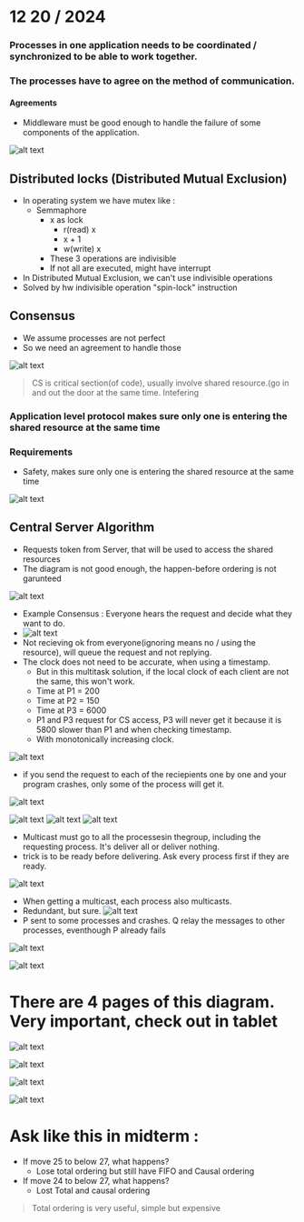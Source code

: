 # 12  20 / 2024

### Processes in one application needs to be coordinated / synchronized to be able to work together. 
### The processes have to agree on the method of communication.

#### Agreements
- Middleware must be good enough to handle the failure of some components of the application.

![alt text](image.png)

## Distributed locks (Distributed Mutual Exclusion)
- In operating system we have mutex like :
  - Semmaphore
    - x as lock
      - r(read) x
      - x + 1
      - w(write) x
    - These 3 operations are indivisible
    - If not all are executed, might have interrupt
- In Distributed Mutual Exclusion, we can't use indivisible operations
- Solved by hw indivisible operation "spin-lock" instruction

## Consensus
- We assume processes are not perfect
- So we need an agreement to handle those

![alt text](image-1.png)
> CS is critical section(of code), usually involve shared resource.(go in and out the door at the same time. Intefering 
### Application level protocol makes sure only one is entering the shared resource at the same time

### Requirements
- Safety, makes sure only one is entering the shared resource at the same time

![alt text](image-2.png)
## Central Server Algorithm
- Requests token from Server, that will be used to access the shared resources
- The diagram is not good enough, the happen-before ordering is not garunteed

![alt text](image-3.png)
- Example Consensus : Everyone hears the request and decide what they want to do.
- ![alt text](image-4.png)
- Not recieving ok from everyone(ignoring means no / using the resource), will queue the request and not replying.
- The clock does not need to be accurate, when using a timestamp.
  - But in this multitask solution, if the local clock of each client are not the same, this won't work.
  - Time at P1 = 200
  - Time at P2 = 150
  - Time at P3 = 6000
  - P1 and P3 request for CS access, P3 will never get it because it is 5800 slower than P1 and when checking timestamp.
  - With monotonically increasing clock.

![alt text](image-5.png)
- if you send the request to each of the reciepients one by one and your program crashes, only some of the process will get it.

![alt text](image-6.png)

![alt text](image-7.png)
![alt text](image-8.png)
![alt text](image-9.png)
- Multicast must go to all the processesin thegroup, including the requesting process. It's deliver all or deliver nothing.
- trick is to be ready before delivering. Ask every process first if they are ready. 

![alt text](image-10.png)
- When getting a multicast, each process also multicasts.
- Redundant, but sure.
![alt text](image-11.png)
- P sent to some processes and crashes. Q relay the messages to other processes, eventhough P already fails

![alt text](image-12.png)

![alt text](image-13.png)
# **There are 4 pages of this diagram. Very important, check out in tablet**

![alt text](image-14.png)

![alt text](image-15.png)

![alt text](image-16.png)

![alt text](image-17.png)
# Ask like this in midterm :
- If move 25 to below 27, what happens?
  - Lose total ordering but still have FIFO and Causal ordering
- If move 24 to below 27, what happens?
  - Lost Total and causal ordering

> Total ordering is very useful, simple but expensive





